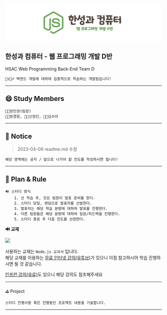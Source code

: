 
![Title](readme.img/img.hsac.webD.png)


## **한성과 컴퓨터 - 웹 프로그래밍 개발 D반**
HSAC Web Programming Back-End Team D

    🏊‍♀️🏊‍♂️ 백엔드 개발에 대하여 집중적으로 학습하는 개발팀입니다!


---

## **😄 Study Members**

    👨‍🏫장민권(팀장) 
    👨‍🌾방경원, 👩‍🔬신정인, 👨‍🔧김수아

---

 ## **📢 Notice**
> 2023-04-08 readme.md 수정

    해당 영역에는 공지 / 앞으로 나가야 할 진도를 작성하시면 됩니다!

---

## **🚩 Plan & Rule**

    🔊 스터디 방식
        1. 선 학습 후, 모든 팀원이 발표 준비를 한다.
        2. 스터디 당일, 랜덤으로 발표자를 선발한다.
        3. 발표자는 해당 학습 분량에 대하여 발표를 진행한다.
        4. 다른 팀원들은 해당 분량에 대하여 질문/피드백을 진행한다.
        5. 스터디 종료 후 다음 진도를 선정한다.



**🔊 교재**


<img src="https://user-images.githubusercontent.com/77222727/230090162-7b20649f-548f-4757-8062-e04db67ccb9a.png"  width="30%">

사용하는 교재는 `Node.js 교과서` 입니다.\
해당 교재를 이용하는 [무료 인터넷 강의(유튜브)](https://www.youtube.com/playlist?list=PLcqDmjxt30RsGIPBBKX7xl05VuqJeCTFn)가 있으니 이점 참고하시어 학습 진행하시면 될 것 같습니다.

[인프런 강의(유료)](https://inf.run/qDZd)도 있으니 해당 강의도 참조해주세요

---

⛳ Project

    스터디 진행사항 혹은 진행중인 프로젝트 내용을 기술합니다.

---